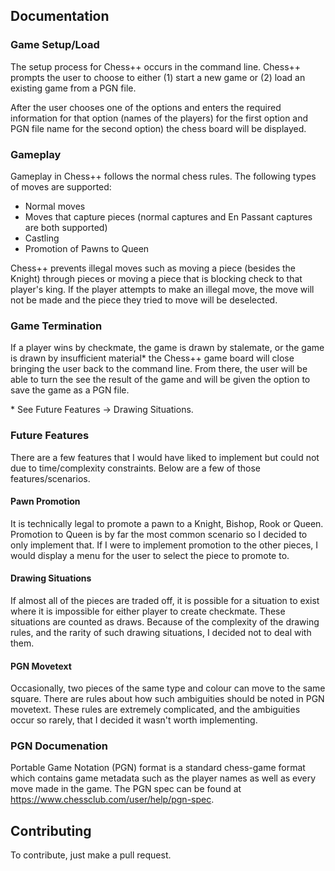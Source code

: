 ## Documentation
### Game Setup/Load
The setup process for Chess++ occurs in the command line. Chess++ prompts the user to choose to
either (1) start a new game or (2) load an existing game from a PGN file.

After the user chooses one of the options and enters the required information for that option
(names of the players) for the first option and PGN file name for the second option) the chess board
will be displayed.

### Gameplay
Gameplay in Chess++ follows the normal chess rules. The following types of moves are supported:

- Normal moves
- Moves that capture pieces (normal captures and En Passant captures are both supported)
- Castling
- Promotion of Pawns to Queen

Chess++ prevents illegal moves such as moving a piece (besides the Knight) through pieces or moving
a piece that is blocking check to that player's king. If the player attempts to make an illegal
move, the move will not be made and the piece they tried to move will be deselected.

### Game Termination
If a player wins by checkmate, the game is drawn by stalemate, or the game is drawn by insufficient
material\* the Chess++ game board will close bringing the user back to the command line. From there,
the user will be able to turn the see the result of the game and will be given the option to save
the game as a PGN file.

\* See Future Features -> Drawing Situations.

### Future Features
There are a few features that I would have liked to implement but could not due to time/complexity
constraints. Below are a few of those features/scenarios.

#### Pawn Promotion
It is technically legal to promote a pawn to a Knight, Bishop, Rook or Queen. Promotion to Queen is
by far the most common scenario so I decided to only implement that. If I were to implement
promotion to the other pieces, I would display a menu for the user to select the piece to promote
to.

#### Drawing Situations
If almost all of the pieces are traded off, it is possible for a situation to exist where it is
impossible for either player to create checkmate. These situations are counted as draws. Because of
the complexity of the drawing rules, and the rarity of such drawing situations, I decided not to
deal with them.

#### PGN Movetext
Occasionally, two pieces of the same type and colour can move to the same square. There are rules
about how such ambiguities should be noted in PGN movetext. These rules are extremely complicated,
and the ambiguities occur so rarely, that I decided it wasn't worth implementing.

### PGN Documenation
Portable Game Notation (PGN) format is a standard chess-game format which contains game metadata
such as the player names as well as every move made in the game. The PGN spec can be found at
https://www.chessclub.com/user/help/pgn-spec.


## Contributing
To contribute, just make a pull request.
